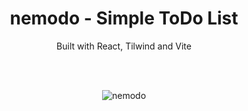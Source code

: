 <div align="center">
 <h1>nemodo - Simple ToDo List</h1> 
 <p>Built with React, Tilwind and Vite</p>
 
 <br />
 <br />
 
 ![nemodo](https://user-images.githubusercontent.com/91620216/185807816-ad609554-02f8-4abf-a605-ad6340562e2d.png)

</div>
